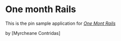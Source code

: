 # One month Rails
This is the pin sample application for
[*One Mont Rails*](http://onemonthrails.com)

by [Myrcheane Contridas]